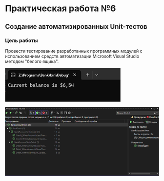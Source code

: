 # Практическая работа №6  
## Создание автоматизированных Unit-тестов  

### Цель работы  
Провести тестирование разработанных программных модулей с использованием средств автоматизации Microsoft Visual Studio методом "белого ящика".  

![Описание изображения](program.png)

![Описание изображения](tests.png)

